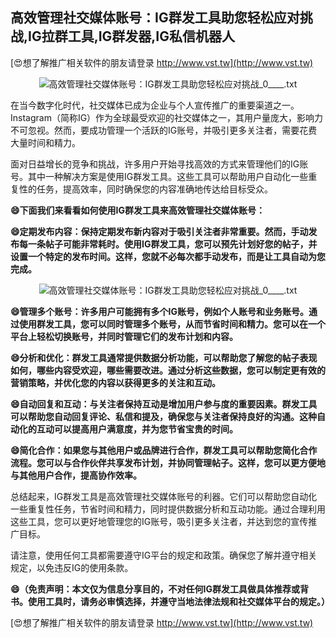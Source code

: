 ## **高效管理社交媒体账号：IG群发工具助您轻松应对挑战,IG拉群工具,IG群发器,IG私信机器人**

[😍想了解推广相关软件的朋友请登录 http://www.vst.tw](http://www.vst.tw)

 <center><img src="https://vst.tw/MP4/tuiguang/png/3.png" alt="高效管理社交媒体账号：IG群发工具助您轻松应对挑战_0____.txt"></center>

在当今数字化时代，社交媒体已成为企业与个人宣传推广的重要渠道之一。Instagram（简称IG）作为全球最受欢迎的社交媒体之一，其用户量庞大，影响力不可忽视。然而，要成功管理一个活跃的IG账号，并吸引更多关注者，需要花费大量时间和精力。

面对日益增长的竞争和挑战，许多用户开始寻找高效的方式来管理他们的IG账号。其中一种解决方案是使用IG群发工具。这些工具可以帮助用户自动化一些重复性的任务，提高效率，同时确保您的内容准确地传达给目标受众。

**😄下面我们来看看如何使用IG群发工具来高效管理社交媒体账号：**

**😄定期发布内容：保持定期发布新内容对于吸引关注者非常重要。然而，手动发布每一条帖子可能非常耗时。使用IG群发工具，您可以预先计划好您的帖子，并设置一个特定的发布时间。这样，您就不必每次都手动发布，而是让工具自动为您完成。**

 <center><img src="https://vst.tw/MP4/tuiguang/png/3.png" alt="高效管理社交媒体账号：IG群发工具助您轻松应对挑战_0____.txt"></center>

**😄管理多个账号：许多用户可能拥有多个IG账号，例如个人账号和业务账号。通过使用群发工具，您可以同时管理多个账号，从而节省时间和精力。您可以在一个平台上轻松切换账号，并同时管理它们的发布计划和内容。**

**😄分析和优化：群发工具通常提供数据分析功能，可以帮助您了解您的帖子表现如何，哪些内容受欢迎，哪些需要改进。通过分析这些数据，您可以制定更有效的营销策略，并优化您的内容以获得更多的关注和互动。**

**😄自动回复和互动：与关注者保持互动是增加用户参与度的重要因素。群发工具可以帮助您自动回复评论、私信和提及，确保您与关注者保持良好的沟通。这种自动化的互动可以提高用户满意度，并为您节省宝贵的时间。**

**😄简化合作：如果您与其他用户或品牌进行合作，群发工具可以帮助您简化合作流程。您可以与合作伙伴共享发布计划，并协同管理帖子。这样，您可以更方便地与其他用户合作，提高协作效率。**

总结起来，IG群发工具是高效管理社交媒体账号的利器。它们可以帮助您自动化一些重复性任务，节省时间和精力，同时提供数据分析和互动功能。通过合理利用这些工具，您可以更好地管理您的IG账号，吸引更多关注者，并达到您的宣传推广目标。

请注意，使用任何工具都需要遵守IG平台的规定和政策。确保您了解并遵守相关规定，以免违反IG的使用条款。

**😄（免责声明：本文仅为信息分享目的，不对任何IG群发工具做具体推荐或背书。使用工具时，请务必审慎选择，并遵守当地法律法规和社交媒体平台的规定。）**

[😍想了解推广相关软件的朋友请登录 http://www.vst.tw](http://www.vst.tw)



